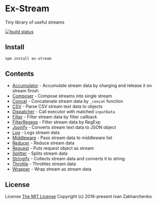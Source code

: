 # Ex-Stream

Tiny library of useful streams

[![build status](https://travis-ci.org/3axap4eHko/ex-stream.svg?branch=master)](https://travis-ci.org/3axap4eHko/ex-stream)

## Install
```bash
npm install ex-stream
```

## Contents
- [Accumulator](docs/Accumulator.md) - Accumulate stream data by charging and release it on stream finish
- [Composer](docs/Composer.md) - Compose streams into single stream
- [Concat](docs/Concat.md) - Concatenate stream data by `_concat` function
- [CSV](docs/CSV.md) - Parse CSV stream text data to objects
- [Dispatcher](docs/Dispatcher.md) - Call executor with matched `inputData`
- [Filter](docs/Filter.md) - Filter stream data by filter callback
- [FilterRegexp](docs/FilterRegexp.md) - Filter stream data by RegExp
- [Jsonify](docs/Json.md) - Converts stream text data to JSON object
- [Log](docs/Log.md) - Logs stream data
- [Middleware](docs/Middleware.md) - Pass stream data to middleware list
- [Reducer](docs/Reducer.md) - Reduce stream data
- [Request](docs/Request.md) - Puts request object as stream
- [Splitter](docs/Splitter.md) - Splits stream data
- [Stringify](docs/Stringify.md) - Collects stream data and converts it to string
- [Throttle](docs/Throttle.md) - Throttles stream data
- [Wrapper](docs/Wrapper.md) - Wrap stream as stream data

## License
License [The MIT License](http://opensource.org/licenses/MIT)
Copyright (c) 2016-present Ivan Zakharchenko
